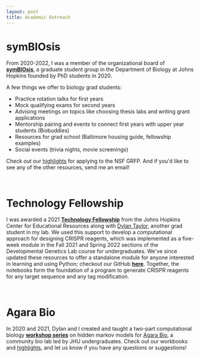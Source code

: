 ```yaml
---
layout: post
title: Academic Outreach
---
```


# symBIOsis

From 2020-2022, I was a member of the organizational board of **[symBIOsis](https://sites.krieger.jhu.edu/symbiosis/)**, a graduate student group in the Department of Biology at Johns Hopkins founded by PhD students in 2020.

A few things we offer to biology grad students:

* Practice rotation talks for first years
* Mock qualifying exams for second years
* Advising meetings on topics like choosing thesis labs and writing grant applications
* Mentorship pairing and events to connect first years with upper year students (Biobuddies)
* Resources for grad school (Baltimore housing guide, fellowship examples)
* Social events (trivia nights, movie screenings)

Check out our [highlights](https://twitter.com/saracarioscia/status/1567917420232441857?ref_src=twsrc%5Etfw) for applying to the NSF GRFP. And if you'd like to see any of the other resources, send me an email! 

<br />


# Technology Fellowship 
I was awarded a 2021 **[Technology Fellowship](https://cer.jhu.edu/techfellows)** from the Johns Hopkins Center for Educational Resources along with [Dylan Taylor](https://dtaylo95.github.io/), another grad student in my lab. We used this support to develop a computational approach for designing CRISPR reagents, which was implemented as a five-week module in the Fall 2021 and Spring 2022 sections of the Developmental Genetics Lab course for undergraduates. We've since updated these resources to offer a standalone module for anyone interested in learning and using Python; checkout our GitHub **[here](https://github.com/dtaylo95/A-Computational-Approach-to-CRISPR-Reagent-Design)**. Together, the notebooks form the foundation of a program to generate CRISPR reagents for any target sequence and any tag modification. 

<br />


# Agara Bio 

In 2020 and 2021, Dylan and I created and taught a two-part computational biology **[workshop series](https://github.com/scarioscia/hmm_workshop)** on hidden markov models for [Agara Bio](https://www.agarabio.org/), a community bio lab led by JHU undergraduates. Check out our workbooks and [highlights](https://twitter.com/saracarioscia/status/1364238709869207552?ref_src=twsrc%5Etfw), and let us know if you have any questions or suggestions! 